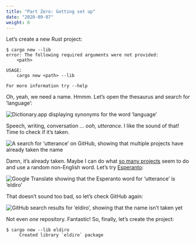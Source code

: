 ```yaml
---
title: "Part Zero: Getting set up"
date: "2020-09-07"
weight: 0
---
```


Let’s create a new Rust project:

```
$ cargo new --lib
error: The following required arguments were not provided:
    <path>

USAGE:
    cargo new <path> --lib

For more information try --help
```

Oh, yeah, we need a name. Hmmm. Let’s open the thesaurus and search for ‘language’:

![Dictionary.app displaying synonyms for the word ‘language’](thesaurus.png)

Speech, writing, conversation … *ooh, utterance.* I like the sound of that! Time to check if it’s taken.

![A search for ‘utterance’ on GitHub, showing that multiple projects have already taken the name](utterance-search.png)

Damn, it’s already taken. Maybe I can do what [so many projects](https://en.wikipedia.org/wiki/List_of_Apache_Software_Foundation_projects#Active_projects) seem to do and use a random non-English word. Let’s try [Esperanto](https://en.wikipedia.org/wiki/Esperanto):

![Google Translate showing that the Esperanto word for ‘utterance’ is ‘eldiro’](translate.png)

That doesn’t sound too bad, so let’s check GitHub again:

![GitHub search results for ‘eldiro’, showing that the name isn’t taken yet](eldiro-search.png)

Not even *one* repository. Fantastic! So, finally, let’s create the project:

```
$ cargo new --lib eldiro
     Created library `eldiro` package
```
